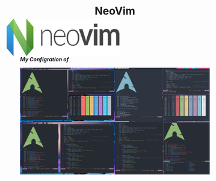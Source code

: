 <div align="center">
  <h1>NeoVim</h1>
</div>

###
<a href="https://www.deviantart.com/owl4ce/art/Joyful-Desktop-v2-1-858789495"><img height="100px" src=".screenshots/neovim.png" alt="preview" align="right" width="300px" style="float: right; margin-right:240px; margin-left:10px; margin-top:-20px;"></a>

 _**My Configration of**_ 


![xmonad_dracula_edition](.screenshots/My_POST.png)
